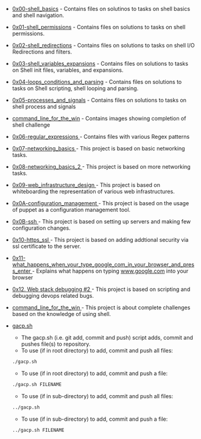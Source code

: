 - [0x00-shell_basics](./0x00-shell_basics/) - Contains files on solutinos to tasks on shell basics and shell navigation.

- [0x01-shell_permissions](./0x01-shell_permissions/) - Contains files on solutions to tasks on shell permissions.

- [0x02-shell_redirections](./0x02-shell_redirections/) - Contains files on solutions to tasks on shell I/O Redirections and filters.

- [0x03-shell_variables_expansions](./0x03-shell_variables_expansions/) - Contains files on solutions to tasks on Shell init files, variables, and expansions.

- [0x04-loops_conditions_and_parsing](./0x04-loops_conditions_and_parsing/) - Contains files on solutions to tasks on Shell scripting, shell looping and parsing.

- [0x05-processes_and_signals](./0x05-processes_and_signals/) - Contains files on solutions to tasks on shell process and signals

- [command_line_for_the_win](./command_line_for_the_win/) - Contains images showing completion of shell challenge

- [ 0x06-regular_expressions ](./0x06-regular_expressions) - Contains files with various Regex patterns

- [ 0x07-networking_basics ](./0x07-networking_basics) - This project is based on basic networking tasks.

- [ 0x08-networking_basics_2 ](./0x08-networking_basics_2) - This project is based on more networking tasks.

- [ 0x09-web_infrastructure_design ](./0x09-web_infrastructure_design) - This project is based on whiteboarding the representation of various web infrastructures.

- [ 0x0A-configuration_management ](./0x0A-configuration_management) - This project is based on the usage of puppet as a configuration management tool.

- [ 0x0B-ssh ](./0x0B-ssh) - This project is based on setting up servers and making few configuration changes.

- [ 0x10-https_ssl ](./0x10-https_ssl) - This project is based on adding addtional security via ssl certificate to the server.

- [ 0x11-what_happens_when_your_type_google_com_in_your_browser_and_press_enter ](./0x11-what_happens_when_your_type_google_com_in_your_browser_and_press_enter) - Explains what happens on typing www.google.com into your browser

- [ 0x12. Web stack debugging #2 ](./0x12-web_stack_debugging_2) - This project is based on scripting and debugging devops related bugs.

- [ command_line_for_the_win ](./command_line_for_the_win) - This project is about complete challenges based on the knowledge of using shell.

- [ gacp.sh ](./gacp.sh)
    - The gacp.sh (i.e. git add, commit and push) script adds, commit and pushes file(s) to repository.
    - To use (if in root directory) to add, commit and push all files:
    ```bash
    ./gacp.sh
    ```
    - To use (if in root directory) to add, commit and push a file:
    ```bash
    ./gacp.sh FILENAME
    ```
    - To use (if in sub-directory) to add, commit and push all files:
    ```bash
    ../gacp.sh
    ```
    - To use (if in sub-directory) to add, commit and push a file:
    ```bash
    ../gacp.sh FILENAME
    ```

